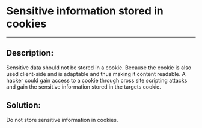 # Sensitive information stored in cookies
-------

## Description:

Sensitive data should not be stored in a cookie.
Because the cookie is also used client-side and is adaptable and thus making
it content readable. A hacker could gain access to a cookie through cross site scripting
attacks and gain the sensitive information stored
in the targets cookie.


## Solution:

Do not store sensitive information in cookies.
